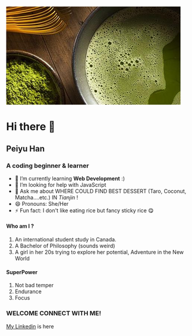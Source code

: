 ![Banner](_readme/matcha.jpg)

# Hi there 👋

## Peiyu Han
### A coding beginner & learner

- 🌱 I’m currently learning **Web Development** :)
- 🤔 I’m looking for help with JavaScript
- 💬 Ask me about WHERE COULD FIND BEST DESSERT (Taro, Coconut, Matcha....etc.) IN *Tianjin* !
- 😄 Pronouns: She/Her
- ⚡ Fun fact: I don't like eating rice but fancy sticky rice 😋

####  Who am I ?
1. An international student study in Canada.
2. A Bachelor of Philosophy (sounds weird)
3. A girl in her 20s trying to explore her potential, Adventure in the New World

####  SuperPower
1. Not bad temper
2. Endurance
3. Focus

### WELCOME CONNECT WITH ME!
[My Linkedin](https://www.linkedin.com/in/peiyu-han-762337233/) is here
     
